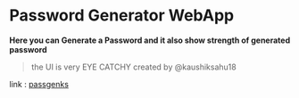# Password Generator WebApp
**Here you can Generate a Password and it also show strength of generated password**
> the UI is very EYE CATCHY created by @kaushiksahu18

link : [passgenks](ttps://passgenks.netlify.app)